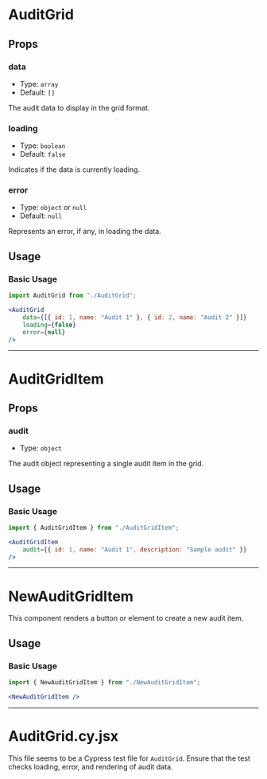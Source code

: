 
# AuditGrid

## Props

### data

- Type: `array`
- Default: `[]`
  
The audit data to display in the grid format.

### loading

- Type: `boolean`
- Default: `false`

Indicates if the data is currently loading.

### error

- Type: `object` or `null`
- Default: `null`

Represents an error, if any, in loading the data.

## Usage

### Basic Usage

```jsx
import AuditGrid from "./AuditGrid";

<AuditGrid 
    data={[{ id: 1, name: "Audit 1" }, { id: 2, name: "Audit 2" }]}
    loading={false}
    error={null}
/>
```

---

# AuditGridItem

## Props

### audit

- Type: `object`
  
The audit object representing a single audit item in the grid.

## Usage

### Basic Usage

```jsx
import { AuditGridItem } from "./AuditGridItem";

<AuditGridItem 
    audit={{ id: 1, name: "Audit 1", description: "Sample audit" }}
/>
```

---

# NewAuditGridItem

This component renders a button or element to create a new audit item.

## Usage

### Basic Usage

```jsx
import { NewAuditGridItem } from "./NewAuditGridItem";

<NewAuditGridItem />
```

---

# AuditGrid.cy.jsx

This file seems to be a Cypress test file for `AuditGrid`. Ensure that the test checks loading, error, and rendering of audit data.
